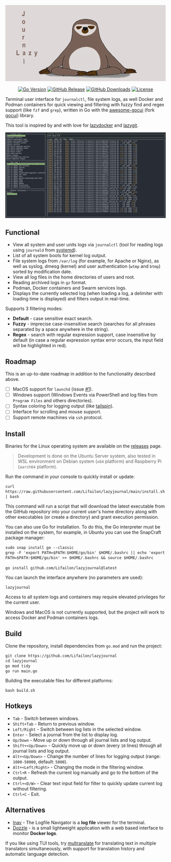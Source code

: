 <p align="center">
    <img src="/img/logo.jpg">
</p>

<p align="center">
    <a href="https://github.com/Lifailon/lazyjournal"><img title="Go Version"src="https://img.shields.io/github/go-mod/go-version/Lifailon/lazyjournal?logo=go"></a>
    <a href="https://github.com/Lifailon/lazyjournal/releases/latest"><img title="GitHub Release"src="https://img.shields.io/github/v/release/Lifailon/lazyjournal?label=Latest release&logo=git&color=coral"></a>
    <a href="https://github.com/Lifailon/lazyjournal/releases"><img title="GitHub Downloads"src="https://img.shields.io/github/downloads/Lifailon/lazyjournal/total?label=Downloads&logo=github&color=green"></a>
    <a href="https://github.com/Lifailon/Kinozal-Bot/blob/rsa/LICENSE"><img title="License"src="https://img.shields.io/github/license/Lifailon/Kinozal-Bot?logo=readme&color=white"></a>
</p>

Terminal user interface for `journalctl`, file system logs, as well Docker and Podman containers for quick viewing and filtering with fuzzy find and regex support (like `fzf` and `grep`), written in Go with the [awesome-gocui](https://github.com/awesome-gocui/gocui) (fork [gocui](https://github.com/jroimartin/gocui)) library.

This tool is inspired by and with love for [lazydocker](https://github.com/jesseduffield/lazydocker) and [lazygit](https://github.com/jesseduffield/lazygit).

![interface](/img/fuzzy.png)

## Functional

- View all system and user units logs via `journalctl` (tool for reading logs using `journald` from [systemd](https://github.com/systemd/systemd)).
- List of all system boots for kernel log output.
- File system logs from `/var/log` (for example, for Apache or Nginx), as well as syslog, dmesg (kernel) and user authentication (`wtmp` and `btmp`) sorted by modification date.
- View all log files in the home directories of users and root.
- Reading archived logs in `gz` format.
- Podman, Docker containers and Swarm services logs.
- Displays the currently selected log (when loading a log, a delimiter with loading time is displayed) and filters output in real-time.

Supports 3 filtering modes:

- **Default** - case sensitive exact search.
- **Fuzzy** - imprecise case-insensitive search (searches for all phrases separated by a space anywhere in the string).
- **Regex** - search with regular expression support, case insensitive by default (in case a regular expression syntax error occurs, the input field will be highlighted in red).

## Roadmap

This is an up-to-date roadmap in addition to the functionality described above.

- [ ] MacOS support for `launchd` (issue [#1](https://github.com/Lifailon/lazyjournal/issues/1)).
- [ ] Windows support (Windows Events via PowerShell and log files from `Program Files` and others directories).
- [ ] Syntax coloring for logging output (like [tailspin](https://github.com/bensadeh/tailspin)).
- [ ] Interface for scrolling and mouse support.
- [ ] Support remote machines via `ssh` protocol.

## Install

Binaries for the Linux operating system are available on the [releases](https://github.com/Lifailon/lazyjournal/releases) page.

> Development is done on the Ubuntu Server system, also tested in WSL environment on Debian system (`x64` platform) and Raspberry Pi (`aarch64` platform).

Run the command in your console to quickly install or update:

```shell
curl https://raw.githubusercontent.com/Lifailon/lazyjournal/main/install.sh | bash
```

This command will run a script that will download the latest executable from the GitHub repository into your current user's home directory along with other executables (or create a directory) and grant execution permission.

You can also use Go for installation. To do this, the Go interpreter must be installed on the system, for example, in Ubuntu you can use the SnapCraft package manager:

```shell
sudo snap install go --classic
grep -F 'export PATH=$PATH:$HOME/go/bin' $HOME/.bashrc || echo 'export PATH=$PATH:$HOME/go/bin' >> $HOME/.bashrc && source $HOME/.bashrc

go install github.com/Lifailon/lazyjournal@latest
```

You can launch the interface anywhere (no parameters are used):

```shell
lazyjournal
```

Access to all system logs and containers may require elevated privileges for the current user.

Windows and MacOS is not currently supported, but the project will work to access Docker and Podman containers logs.

## Build

Clone the repository, install dependencies from `go.mod` and run the project:

```shell
git clone https://github.com/Lifailon/lazyjournal
cd lazyjournal
go mod tidy
go run main.go
```

Building the executable files for different platforms:

```shell
bash build.sh
```

## Hotkeys

- `Tab` - Switch between windows.
- `Shift+Tab` - Return to previous window.
- `Left/Right` - Switch between log lists in the selected window.
- `Enter` - Select a journal from the list to display log.
- `Up/Down` - Move up or down through all journal lists and log output.
- `Shift+<Up/Down>` - Quickly move up or down (every `10` lines) through all journal lists and log output.
- `Alt+<Up/Down>` - Change the number of lines for logging output (range: `1000-50000`, default: `5000`).
- `Alt+<Left/Right>` - Changing the mode in the filtering window.
- `Ctrl+R` - Refresh the current log manually and go to the bottom of the output.
- `Ctrl+<D/W>` - Clear text input field for filter to quickly update current log without filtering.
- `Ctrl+C` - Exit.

## Alternatives

- [lnav](https://github.com/tstack/lnav) - The Logfile Navigator is a **log file** viewer for the terminal.
- [Dozzle](https://github.com/amir20/dozzle) - is a small lightweight application with a web based interface to monitor **Docker logs**.

If you like using TUI tools, try [multranslate](https://github.com/Lifailon/multranslate) for translating text in multiple translators simultaneously, with support for translation history and automatic language detection.

<!--
```j
 /$$                                                            
| $$                                                            
| $$        /$$$$$$  /$$$$$$$$ /$$   /$$                        
| $$       |____  $$|____ /$$/| $$  | $$                        
| $$        /$$$$$$$   /$$$$/ | $$  | $$                        
| $$       /$$__  $$  /$$__/  | $$  | $$                        
| $$$$$$$$|  $$$$$$$ /$$$$$$$$|  $$$$$$$                        
|________/ \_______/|________/ \____  $$                        
                               /$$  | $$                        
                              |  $$$$$$/                        
                               \______/                         
    /$$$$$                                                   /$$
   |__  $$                                                  | $$
      | $$  /$$$$$$  /$$   /$$  /$$$$$$  /$$$$$$$   /$$$$$$ | $$
      | $$ /$$__  $$| $$  | $$ /$$__  $$| $$__  $$ |____  $$| $$
 /$$  | $$| $$  \ $$| $$  | $$| $$  \__/| $$  \ $$  /$$$$$$$| $$
| $$  | $$| $$  | $$| $$  | $$| $$      | $$  | $$ /$$__  $$| $$
|  $$$$$$/|  $$$$$$/|  $$$$$$/| $$      | $$  | $$|  $$$$$$$| $$
 \______/  \______/  \______/ |__/      |__/  |__/ \_______/|__/
```
-->